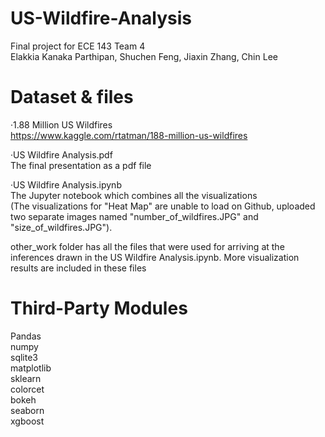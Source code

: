 # US-Wildfire-Analysis
Final project for ECE 143 Team 4 <br />
Elakkia Kanaka Parthipan, Shuchen Feng, Jiaxin Zhang, Chin Lee

# Dataset & files
·1.88 Million US Wildfires <br/>
https://www.kaggle.com/rtatman/188-million-us-wildfires

·US Wildfire Analysis.pdf <br/>
The final presentation as a pdf file

·US Wildfire Analysis.ipynb <br/>
The Jupyter notebook which combines all the visualizations <br/>
(The visualizations for "Heat Map" are unable to load on Github, uploaded two separate images named "number_of_wildfires.JPG" and "size_of_wildfires.JPG").

other_work folder has all the files that were used for arriving at the inferences drawn in the US Wildfire Analysis.ipynb. More visualization results are included in these files

# Third-Party Modules
Pandas <br/>
numpy <br/>
sqlite3 <br/>
matplotlib <br/>
sklearn <br/>
colorcet <br/>
bokeh <br/>
seaborn <br/>
xgboost <br/>
